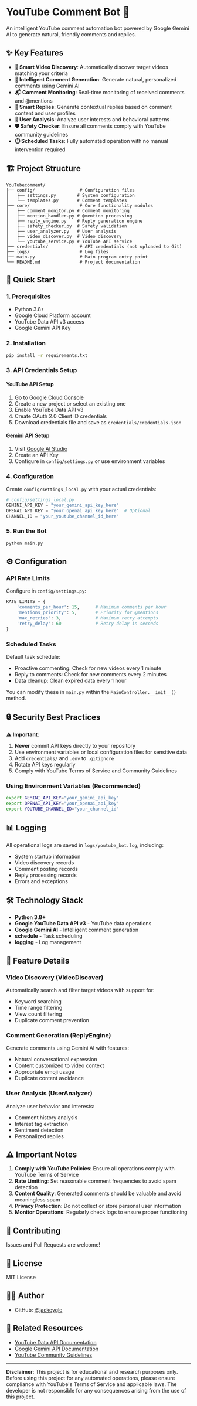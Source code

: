 # YouTube Comment Bot 🤖

An intelligent YouTube comment automation bot powered by Google Gemini AI to generate natural, friendly comments and replies.

## ✨ Key Features

- **🎯 Smart Video Discovery**: Automatically discover target videos matching your criteria
- **💬 Intelligent Comment Generation**: Generate natural, personalized comments using Gemini AI
- **📬 Comment Monitoring**: Real-time monitoring of received comments and @mentions
- **🔄 Smart Replies**: Generate contextual replies based on comment content and user profiles
- **👤 User Analysis**: Analyze user interests and behavioral patterns
- **🛡️ Safety Checker**: Ensure all comments comply with YouTube community guidelines
- **⏱️ Scheduled Tasks**: Fully automated operation with no manual intervention required

## 🏗️ Project Structure

```
YouTubecomment/
├── config/                 # Configuration files
│   ├── settings.py        # System configuration
│   └── templates.py       # Comment templates
├── core/                   # Core functionality modules
│   ├── comment_monitor.py # Comment monitoring
│   ├── mention_handler.py # @mention processing
│   ├── reply_engine.py    # Reply generation engine
│   ├── safety_checker.py  # Safety validation
│   ├── user_analyzer.py   # User analysis
│   ├── video_discover.py  # Video discovery
│   └── youtube_service.py # YouTube API service
├── credentials/            # API credentials (not uploaded to Git)
├── logs/                   # Log files
├── main.py                 # Main program entry point
└── README.md               # Project documentation
```

## 🚀 Quick Start

### 1. Prerequisites

- Python 3.8+
- Google Cloud Platform account
- YouTube Data API v3 access
- Google Gemini API Key

### 2. Installation

```bash
pip install -r requirements.txt
```

### 3. API Credentials Setup

#### YouTube API Setup

1. Go to [Google Cloud Console](https://console.cloud.google.com/)
2. Create a new project or select an existing one
3. Enable YouTube Data API v3
4. Create OAuth 2.0 Client ID credentials
5. Download credentials file and save as `credentials/credentials.json`

#### Gemini API Setup

1. Visit [Google AI Studio](https://makersuite.google.com/app/apikey)
2. Create an API Key
3. Configure in `config/settings.py` or use environment variables

### 4. Configuration

Create `config/settings_local.py` with your actual credentials:

```python
# config/settings_local.py
GEMINI_API_KEY = "your_gemini_api_key_here"
OPENAI_API_KEY = "your_openai_api_key_here"  # Optional
CHANNEL_ID = "your_youtube_channel_id_here"
```

### 5. Run the Bot

```bash
python main.py
```

## ⚙️ Configuration

### API Rate Limits

Configure in `config/settings.py`:

```python
RATE_LIMITS = {
    'comments_per_hour': 15,      # Maximum comments per hour
    'mentions_priority': 5,       # Priority for @mentions
    'max_retries': 3,             # Maximum retry attempts
    'retry_delay': 60             # Retry delay in seconds
}
```

### Scheduled Tasks

Default task schedule:

- Proactive commenting: Check for new videos every 1 minute
- Reply to comments: Check for new comments every 2 minutes
- Data cleanup: Clean expired data every 1 hour

You can modify these in `main.py` within the `MainController.__init__()` method.

## 🔒 Security Best Practices

⚠️ **Important**:

1. **Never** commit API keys directly to your repository
2. Use environment variables or local configuration files for sensitive data
3. Add `credentials/` and `.env` to `.gitignore`
4. Rotate API keys regularly
5. Comply with YouTube Terms of Service and Community Guidelines

### Using Environment Variables (Recommended)

```bash
export GEMINI_API_KEY="your_gemini_api_key"
export OPENAI_API_KEY="your_openai_api_key"
export YOUTUBE_CHANNEL_ID="your_channel_id"
```

## 📊 Logging

All operational logs are saved in `logs/youtube_bot.log`, including:

- System startup information
- Video discovery records
- Comment posting records
- Reply processing records
- Errors and exceptions

## 🛠️ Technology Stack

- **Python 3.8+**
- **Google YouTube Data API v3** - YouTube data operations
- **Google Gemini AI** - Intelligent comment generation
- **schedule** - Task scheduling
- **logging** - Log management

## 📝 Feature Details

### Video Discovery (VideoDiscover)

Automatically search and filter target videos with support for:
- Keyword searching
- Time range filtering
- View count filtering
- Duplicate comment prevention

### Comment Generation (ReplyEngine)

Generate comments using Gemini AI with features:
- Natural conversational expression
- Content customized to video context
- Appropriate emoji usage
- Duplicate content avoidance

### User Analysis (UserAnalyzer)

Analyze user behavior and interests:
- Comment history analysis
- Interest tag extraction
- Sentiment detection
- Personalized replies

## ⚠️ Important Notes

1. **Comply with YouTube Policies**: Ensure all operations comply with YouTube Terms of Service
2. **Rate Limiting**: Set reasonable comment frequencies to avoid spam detection
3. **Content Quality**: Generated comments should be valuable and avoid meaningless spam
4. **Privacy Protection**: Do not collect or store personal user information
5. **Monitor Operations**: Regularly check logs to ensure proper functioning

## 🤝 Contributing

Issues and Pull Requests are welcome!

## 📄 License

MIT License

## 👨‍💻 Author

- GitHub: [@jackeygle](https://github.com/jackeygle)

## 🔗 Related Resources

- [YouTube Data API Documentation](https://developers.google.com/youtube/v3)
- [Google Gemini API Documentation](https://ai.google.dev/docs)
- [YouTube Community Guidelines](https://www.youtube.com/howyoutubeworks/policies/community-guidelines/)

---

**Disclaimer**: This project is for educational and research purposes only. Before using this project for any automated operations, please ensure compliance with YouTube's Terms of Service and applicable laws. The developer is not responsible for any consequences arising from the use of this project.

